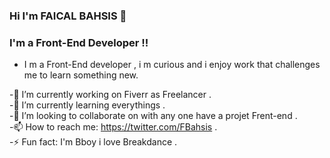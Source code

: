 ### Hi I'm FAICAL BAHSIS 👋

### I'm a Front-End Developer !!

- I m a Front-End developer , i m curious and i enjoy work that challenges me to learn something new.

-🔭 I’m currently working on  Fiverr as Freelancer .<br/>
-🌱 I’m currently learning everythings .<br/>
-👯 I’m looking to collaborate on with any one have a projet Frent-end .<br/>
-📫 How to reach me: https://twitter.com/FBahsis .<br/>
-⚡ Fun fact: I'm Bboy i love Breakdance .<br/>
